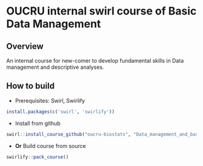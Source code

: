 # OUCRU internal swirl course of Basic Data Management

## Overview

An internal course for new-comer to develop fundamental skills in Data management and descriptive analyses.

## How to build

- Prerequisites: Swirl, Swirlify
```r
install.packages(c('swirl', 'swirlify'))
```

- Install from github

```r
swirl::install_course_github("oucru-biostats", "Data_management_and_basic_summaries_in_R", branch = "main")
```

- **Or** Build course from source

```r
swirlify::pack_course()
```


